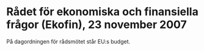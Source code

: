 # Rådet för ekonomiska och finansiella frågor (Ekofin), 23 november 2007

På dagordningen för rådsmötet står EU:s budget.
